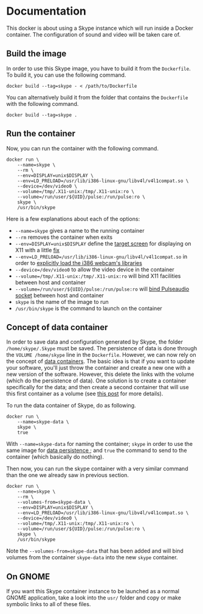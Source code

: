 Documentation
=============

This docker is about using a Skype instance which will run inside a
Docker container.  The configuration of sound and video will be taken care of.

Build the image
---------------

In order to use this Skype image, you have to build it from the `Dockerfile`.
To build it, you can use the following command.

```
docker build --tag=skype - < /path/to/Dockerfile
```

You can alternatively build it from the folder that contains the `Dockerfile`
with the following command.

```
docker build --tag=skype .
```

Run the container
-----------------

Now, you can run the container with the following command.

```
docker run \
	--name=skype \
	--rm \
	--env=DISPLAY=unix$DISPLAY \
	--env=LD_PRELOAD=/usr/lib/i386-linux-gnu/libv4l/v4l1compat.so \
	--device=/dev/video0 \
	--volume=/tmp/.X11-unix:/tmp/.X11-unix:ro \
	--volume=/run/user/${UID}/pulse:/run/pulse:ro \
	skype \
	/usr/bin/skype
```

Here is a few explanations about each of the options:
* `--name=skype` gives a name to the running container
* `--rm` removes the container when exits
* `--env=DISPLAY=unix$DISPLAY` define the [target
  screen](https://stackoverflow.com/questions/25281992/alternatives-to-ssh-x11-forwarding-for-docker-containers/25334301#25334301)
  for displaying on X11 with a little
  [fix](http://golangcloud.blogspot.de/2014/06/run-x11-application-inside-docker.html)
* `--env=LD_PRELOAD=/usr/lib/i386-linux-gnu/libv4l/v4l1compat.so` in order to
  [explicitly load the i386 webcam's
  libraries](https://wiki.debian.org/skype#Frequently_Ask_Questions_.28F.A.Q..29_for_64_bits)
* `--device=/dev/video0` to allow the video device in the container
* `--volume=/tmp/.X11-unix:/tmp/.X11-unix:ro` will bind X11 facilities between
  host and container
* `--volume=/run/user/${UID}/pulse:/run/pulse:ro` will [bind Pulseaudio
  socket](https://github.com/terlar/docker-spotify-pulseaudio) between host and
  container
* `skype` is the name of the image to run
* `/usr/bin/skype` is the command to launch on the container

Concept of data container
-------------------------

In order to save data and configuration generated by Skype, the folder
`/home/skype/.Skype` must be saved.  The persistence of data is done through the
`VOLUME /home/skype` line in the `Dockerfile`.  However, we can now rely on the
concept of [data containers](https://docs.docker.com/userguide/dockervolumes/).
The basic idea is that if you want to update your software, you'll just throw
the container and create a new one with a new version of the software.  However,
this delete the links with the volume (which do the persistence of data).  One
solution is to create a container specifically for the data; and then create a
second container that will use this first container as a volume (see [this
post](https://stackoverflow.com/questions/18496940/how-to-deal-with-persistent-storage-e-g-databases-in-docker/20652410#20652410)
for more details).

To run the data container of Skype, do as following.

```
docker run \
	--name=skype-data \
	skype \
	true
```

With `--name=skype-data` for naming the container; `skype` in order to use the
same image for [data persistence
](http://container42.com/2014/11/18/data-only-container-madness/); and `true`
the command to send to the container (which basically do nothing).

Then now, you can run the skype container with a very similar command than the
one we already saw in previous section.

```
docker run \
	--name=skype \
	--rm \
	--volumes-from=skype-data \
	--env=DISPLAY=unix$DISPLAY \
	--env=LD_PRELOAD=/usr/lib/i386-linux-gnu/libv4l/v4l1compat.so \
	--device=/dev/video0 \
	--volume=/tmp/.X11-unix:/tmp/.X11-unix:ro \
	--volume=/run/user/${UID}/pulse:/run/pulse:ro \
	skype \
	/usr/bin/skype
```

Note the `--volumes-from=skype-data` that has been added and will bind volumes
from the container `skype-data` into the new `skype` container.

On GNOME
--------
If you want this Skype container instance to be launched as a normal GNOME
application, take a look into the `usr/` folder and copy or make symbolic links
to all of these files.
